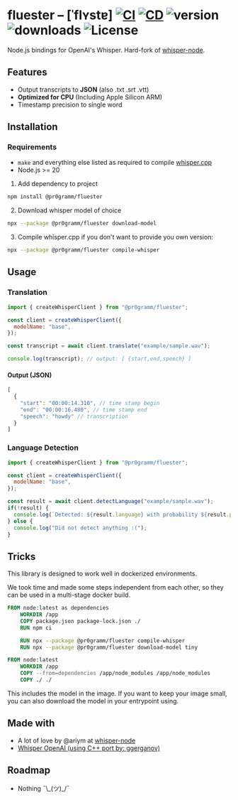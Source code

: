 # fluester – [ˈflʏstɐ] [![CI](https://github.com/pr0gramm-com/fluester/actions/workflows/CI.yml/badge.svg)](https://github.com/pr0gramm-com/fluester/actions/workflows/CI.yml) [![CD](https://github.com/pr0gramm-com/fluester/actions/workflows/CD.yml/badge.svg)](https://github.com/pr0gramm-com/fluester/actions/workflows/CD.yml) ![version](https://img.shields.io/npm/v/%40pr0gramm/fluester) ![downloads](https://img.shields.io/npm/dm/%40pr0gramm/fluester) ![License](https://img.shields.io/npm/l/%40pr0gramm%2Ffluester)

Node.js bindings for OpenAI's Whisper. Hard-fork of [whisper-node](https://github.com/ariym/whisper-node).

## Features
- Output transcripts to **JSON** (also .txt .srt .vtt)
- **Optimized for CPU** (Including Apple Silicon ARM)
- Timestamp precision to single word

## Installation
### Requirements
- `make` and everything else listed as required to compile [whisper.cpp](https://github.com/ggerganov/whisper.cpp)
- Node.js >= 20

1. Add dependency to project
```sh
npm install @pr0gramm/fluester
```

2. Download whisper model of choice
```sh
npx --package @pr0gramm/fluester download-model
```

3. Compile whisper.cpp if you don't want to provide you own version:
```sh
npx --package @pr0gramm/fluester compile-whisper
```

## Usage
### Translation
```js
import { createWhisperClient } from "@pr0gramm/fluester";

const client = createWhisperClient({
  modelName: "base",
});

const transcript = await client.translate("example/sample.wav");

console.log(transcript); // output: [ {start,end,speech} ]
```

#### Output (JSON)
```js
[
  {
    "start": "00:00:14.310", // time stamp begin
    "end": "00:00:16.480", // time stamp end
    "speech": "howdy" // transcription
  }
]
```

### Language Detection
```js
import { createWhisperClient } from "@pr0gramm/fluester";

const client = createWhisperClient({
  modelName: "base",
});

const result = await client.detectLanguage("example/sample.wav");
if(!result) {
  console.log(`Detected: ${result.language} with probability ${result.probability}`);
} else {
  console.log("Did not detect anything :(");
}
```


## Tricks
This library is designed to work well in dockerized environments.

We took time and made some steps independent from each other, so they can be used in a multi-stage docker build.
```Dockerfile
FROM node:latest as dependencies
    WORKDIR /app
    COPY package.json package-lock.json ./
    RUN npm ci

    RUN npx --package @pr0gramm/fluester compile-whisper
    RUN npx --package @pr0gramm/fluester download-model tiny

FROM node:latest
    WORKDIR /app
    COPY --from=dependencies /app/node_modules /app/node_modules
    COPY ./ ./
```

This includes the model in the image. If you want to keep your image small, you can also download the model in your entrypoint using.

## Made with
- A lot of love by @ariym at [whisper-node](https://github.com/ariym/whisper-node)
- [Whisper OpenAI (using C++ port by: ggerganov)](https://github.com/ggerganov/whisper.cpp)

## Roadmap
- Nothing ¯\\\_(ツ)_/¯
